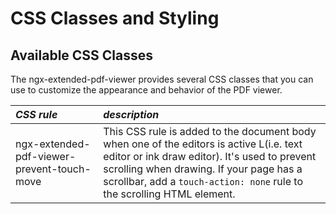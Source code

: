 # CSS Classes and Styling

## Available CSS Classes

The ngx-extended-pdf-viewer provides several CSS classes that you can use to customize the appearance and behavior of the PDF viewer.

| _CSS rule_                                 |                                                   _description_                                                    |
| :----------------------------------------- | :------------------------------------------------------------------------------------------------------------------ |
| ngx-extended-pdf-viewer-prevent-touch-move | This CSS rule is added to the document body when one of the editors is active L(i.e. text editor or ink draw editor). It's used to prevent scrolling when drawing. If your page has a scrollbar, add a `touch-action: none` rule to the scrolling HTML element. |
